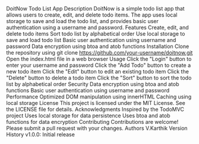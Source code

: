 DoitNow Todo List App
Description
DoitNow is a simple todo list app that allows users to create, edit, and delete todo items. The app uses local storage to save and load the todo list, and provides basic user authentication using a username and password.
Features
Create, edit, and delete todo items
Sort todo list by alphabetical order
Use local storage to save and load todo list
Basic user authentication using username and password
Data encryption using btoa and atob functions
Installation
Clone the repository using git clone https://github.com/your-username/doitnow.git
Open the index.html file in a web browser
Usage
Click the "Login" button to enter your username and password
Click the "Add Todo" button to create a new todo item
Click the "Edit" button to edit an existing todo item
Click the "Delete" button to delete a todo item
Click the "Sort" button to sort the todo list by alphabetical order
Security
Data encryption using btoa and atob functions
Basic user authentication using username and password
Performance
Optimized DOM manipulation using innerHTML
Caching using local storage
License
This project is licensed under the MIT License. See the LICENSE file for details.
Acknowledgments
Inspired by the TodoMVC project
Uses local storage for data persistence
Uses btoa and atob functions for data encryption
Contributing
Contributions are welcome! Please submit a pull request with your changes.
Authors
V.Karthik
Version History
v1.0.0: Initial release

